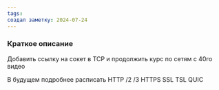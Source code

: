 ```yaml
---
tags: 
создал заметку: 2024-07-24
---
```

### Краткое описание
Добавить ссылку на сокет в TCP и продолжить курс по сетям с 40го видео

В будущем подробнее расписать HTTP /2 /3 HTTPS SSL TSL QUIC